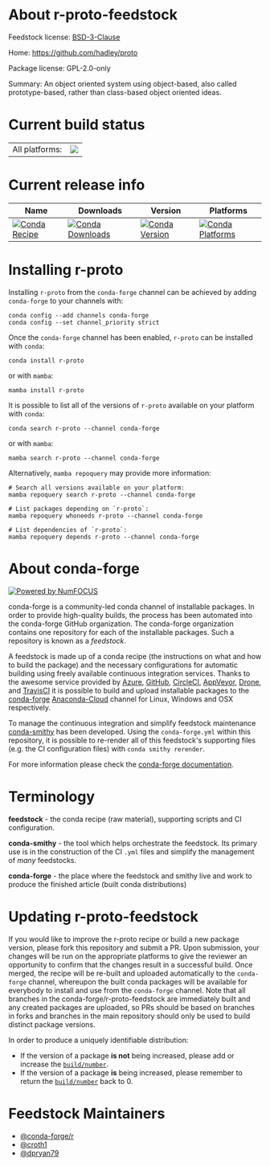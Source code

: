 About r-proto-feedstock
=======================

Feedstock license: [BSD-3-Clause](https://github.com/conda-forge/r-proto-feedstock/blob/main/LICENSE.txt)

Home: https://github.com/hadley/proto

Package license: GPL-2.0-only

Summary: An object oriented system using object-based, also called prototype-based, rather than class-based object oriented ideas.

Current build status
====================


<table><tr><td>All platforms:</td>
    <td>
      <a href="https://dev.azure.com/conda-forge/feedstock-builds/_build/latest?definitionId=1470&branchName=main">
        <img src="https://dev.azure.com/conda-forge/feedstock-builds/_apis/build/status/r-proto-feedstock?branchName=main">
      </a>
    </td>
  </tr>
</table>

Current release info
====================

| Name | Downloads | Version | Platforms |
| --- | --- | --- | --- |
| [![Conda Recipe](https://img.shields.io/badge/recipe-r--proto-green.svg)](https://anaconda.org/conda-forge/r-proto) | [![Conda Downloads](https://img.shields.io/conda/dn/conda-forge/r-proto.svg)](https://anaconda.org/conda-forge/r-proto) | [![Conda Version](https://img.shields.io/conda/vn/conda-forge/r-proto.svg)](https://anaconda.org/conda-forge/r-proto) | [![Conda Platforms](https://img.shields.io/conda/pn/conda-forge/r-proto.svg)](https://anaconda.org/conda-forge/r-proto) |

Installing r-proto
==================

Installing `r-proto` from the `conda-forge` channel can be achieved by adding `conda-forge` to your channels with:

```
conda config --add channels conda-forge
conda config --set channel_priority strict
```

Once the `conda-forge` channel has been enabled, `r-proto` can be installed with `conda`:

```
conda install r-proto
```

or with `mamba`:

```
mamba install r-proto
```

It is possible to list all of the versions of `r-proto` available on your platform with `conda`:

```
conda search r-proto --channel conda-forge
```

or with `mamba`:

```
mamba search r-proto --channel conda-forge
```

Alternatively, `mamba repoquery` may provide more information:

```
# Search all versions available on your platform:
mamba repoquery search r-proto --channel conda-forge

# List packages depending on `r-proto`:
mamba repoquery whoneeds r-proto --channel conda-forge

# List dependencies of `r-proto`:
mamba repoquery depends r-proto --channel conda-forge
```


About conda-forge
=================

[![Powered by
NumFOCUS](https://img.shields.io/badge/powered%20by-NumFOCUS-orange.svg?style=flat&colorA=E1523D&colorB=007D8A)](https://numfocus.org)

conda-forge is a community-led conda channel of installable packages.
In order to provide high-quality builds, the process has been automated into the
conda-forge GitHub organization. The conda-forge organization contains one repository
for each of the installable packages. Such a repository is known as a *feedstock*.

A feedstock is made up of a conda recipe (the instructions on what and how to build
the package) and the necessary configurations for automatic building using freely
available continuous integration services. Thanks to the awesome service provided by
[Azure](https://azure.microsoft.com/en-us/services/devops/), [GitHub](https://github.com/),
[CircleCI](https://circleci.com/), [AppVeyor](https://www.appveyor.com/),
[Drone](https://cloud.drone.io/welcome), and [TravisCI](https://travis-ci.com/)
it is possible to build and upload installable packages to the
[conda-forge](https://anaconda.org/conda-forge) [Anaconda-Cloud](https://anaconda.org/)
channel for Linux, Windows and OSX respectively.

To manage the continuous integration and simplify feedstock maintenance
[conda-smithy](https://github.com/conda-forge/conda-smithy) has been developed.
Using the ``conda-forge.yml`` within this repository, it is possible to re-render all of
this feedstock's supporting files (e.g. the CI configuration files) with ``conda smithy rerender``.

For more information please check the [conda-forge documentation](https://conda-forge.org/docs/).

Terminology
===========

**feedstock** - the conda recipe (raw material), supporting scripts and CI configuration.

**conda-smithy** - the tool which helps orchestrate the feedstock.
                   Its primary use is in the construction of the CI ``.yml`` files
                   and simplify the management of *many* feedstocks.

**conda-forge** - the place where the feedstock and smithy live and work to
                  produce the finished article (built conda distributions)


Updating r-proto-feedstock
==========================

If you would like to improve the r-proto recipe or build a new
package version, please fork this repository and submit a PR. Upon submission,
your changes will be run on the appropriate platforms to give the reviewer an
opportunity to confirm that the changes result in a successful build. Once
merged, the recipe will be re-built and uploaded automatically to the
`conda-forge` channel, whereupon the built conda packages will be available for
everybody to install and use from the `conda-forge` channel.
Note that all branches in the conda-forge/r-proto-feedstock are
immediately built and any created packages are uploaded, so PRs should be based
on branches in forks and branches in the main repository should only be used to
build distinct package versions.

In order to produce a uniquely identifiable distribution:
 * If the version of a package **is not** being increased, please add or increase
   the [``build/number``](https://docs.conda.io/projects/conda-build/en/latest/resources/define-metadata.html#build-number-and-string).
 * If the version of a package **is** being increased, please remember to return
   the [``build/number``](https://docs.conda.io/projects/conda-build/en/latest/resources/define-metadata.html#build-number-and-string)
   back to 0.

Feedstock Maintainers
=====================

* [@conda-forge/r](https://github.com/conda-forge/r/)
* [@croth1](https://github.com/croth1/)
* [@dpryan79](https://github.com/dpryan79/)

